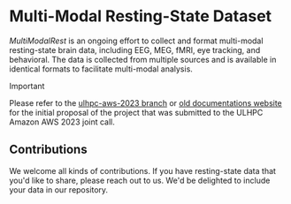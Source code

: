 # Multi-Modal Resting-State Dataset

*MultiModalRest* is an ongoing effort to collect and format multi-modal resting-state brain data, including EEG, MEG, fMRI, eye tracking, and behavioral. The data is collected from multiple sources and is available in identical formats to facilitate multi-modal analysis.

> [!IMPORTANT]  
> Please refer to the [ulhpc-aws-2023 branch](https://github.com/morteza/MultiModalRest/tree/ulhpc-aws-2023) or [old documentations website](morty.lu/MultiModalRest/) for the initial proposal of the project that was submitted to the ULHPC Amazon AWS 2023 joint call.

## Contributions

We welcome all kinds of contributions. If you have resting-state data that you'd like to share, please reach out to us. We'd be delighted to include your data in our repository.
